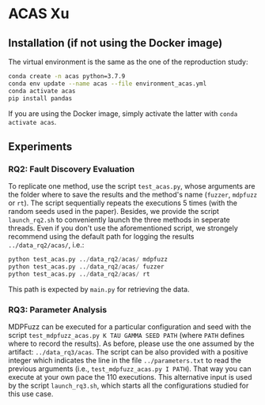 # ACAS Xu

## Installation (if not using the Docker image)

The virtual environment is the same as the one of the reproduction study:
```bash
conda create -n acas python=3.7.9
conda env update --name acas --file environment_acas.yml
conda activate acas
pip install pandas
```

If you are using the Docker image, simply activate the latter with `conda activate acas`.

## Experiments

### RQ2: Fault Discovery Evaluation

To replicate one method, use the script `test_acas.py`, whose arguments are the folder where to save the results and the method's name (`fuzzer`, `mdpfuzz` or `rt`).
The script sequentially repeats the executions 5 times (with the random seeds used in the paper).
Besides, we provide the script `launch_rq2.sh` to conveniently launch the three methods in seperate threads.
Even if you don't use the aforementioned script, we strongely recommend using the default path for logging the results ``../data_rq2/acas/``, i.e.:
```python
python test_acas.py ../data_rq2/acas/ mdpfuzz
python test_acas.py ../data_rq2/acas/ fuzzer
python test_acas.py ../data_rq2/acas/ rt
```
This path is expected by ``main.py`` for retrieving the data.

### RQ3: Parameter Analysis

MDPFuzz can be executed for a particular configuration and seed with the script `test_mdpfuzz_acas.py K TAU GAMMA SEED PATH` (where `PATH` defines where to record the results).
As before, please use the one assumed by the artifact: `../data_rq3/acas`.
The script can be also provided with a positive integer which indicates the line in the file `../parameters.txt` to read the previous arguments (i.e., `test_mdpfuzz_acas.py I PATH`).
That way you can execute at your own pace the 110 executions.
This alternative input is used by the script `launch_rq3.sh`, which starts all the configurations studied for this use case.


